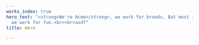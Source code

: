 ```yaml
---
works_index: true
hero_text: "<strong>We're Acme</strong>, we work for brands. But most importantly,
  we work for fun.<br><br>asdf"
title: Hero

---
```

<Hero :text="$page.frontmatter.hero_text" />
<WorksList />